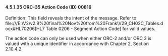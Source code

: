 #### 4.5.1.35 ORC-35 Action Code (ID) 00816

Definition: This field reveals the intent of the message. Refer to file:///E:\V2\v2.9%20final%20Nov%20from%20Frank\V29_CH02C_Tables.docx#HL70206[HL7 Table 0206 - Segment Action Code] for valid values.

The action code can only be used when either ORC-2 and/or ORC 3 is valued with a unique identifier in accordance with Chapter 2, Section 2.10.4.2.
